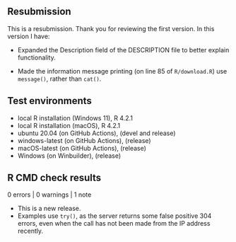 ## Resubmission
This is a resubmission. Thank you for reviewing the first version. In this version I have:

* Expanded the Description field of the DESCRIPTION file to better explain functionality.

* Made the information message printing (on line 85 of `R/download.R`) use `message()`, rather than `cat()`.

## Test environments
* local R installation (Windows 11), R 4.2.1
* local R installation (macOS), R 4.2.1
* ubuntu 20.04 (on GitHub Actions), (devel and release)
* windows-latest (on GitHub Actions), (release)
* macOS-latest (on GitHub Actions), (release)
* Windows (on Winbuilder), (release)

## R CMD check results

0 errors | 0 warnings | 1 note

* This is a new release.
* Examples use `try()`, as the server returns some false positive 304 errors, even when
the call has not been made from the IP address recently. 

